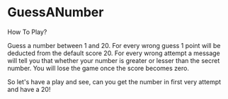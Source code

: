 # GuessANumber
How To Play?

Guess a number between 1 and 20. For every wrong guess 1 point will be deducted from the default score 20. For every wrong attempt a message will tell you that whether your number is greater or lesser than the secret number. You will lose the game once the score becomes zero.

So let's have a play and see, can you get the number in first very attempt and have a 20!
